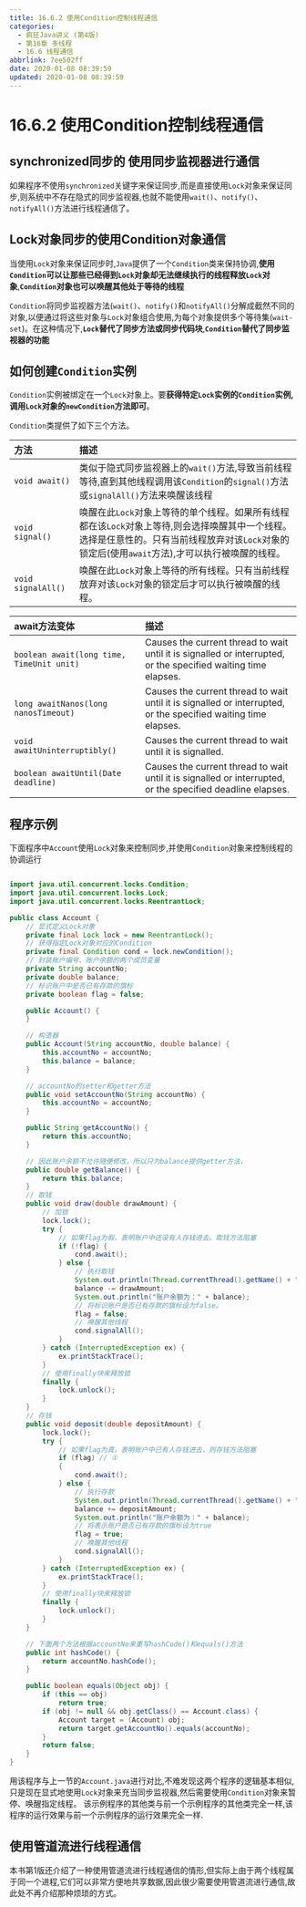 ```yaml
---
title: 16.6.2 使用Condition控制线程通信
categories:
  - 疯狂Java讲义 (第4版)
  - 第16章 多线程
  - 16.6 线程通信
abbrlink: 7ee502ff
date: 2020-01-08 08:39:59
updated: 2020-01-08 08:39:59
---
```

# 16.6.2 使用Condition控制线程通信
## synchronized同步的 使用同步监视器进行通信
如果程序不使用`synchronized`关键字来保证同步,而是直接使用`Lock`对象来保证同步,则系统中不存在隐式的同步监视器,也就不能使用`wait()`、`notify()`、`notifyAll()`方法进行线程通信了。
## Lock对象同步的使用Condition对象通信
当使用`Lock`对象来保证同步时,`Java`提供了一个`Condition`类来保持协调,**使用`Condition`可以让那些已经得到`Lock`对象却无法继续执行的线程释放`Lock`对象**,**`Condition`对象也可以唤醒其他处于等待的线程**

`Condition`将同步监视器方法(`wait()`、`notify()`和`notifyAll()`分解成截然不同的对象,以便通过将这些对象与`Lock`对象组合使用,为每个对象提供多个等待集(`wait-set`)。在这种情况下,**`Lock`替代了同步方法或同步代码块**,**`Condition`替代了同步监视器的功能**
## 如何创建`Condition`实例
`Condition`实例被绑定在一个`Lock`对象上。要**获得特定`Lock`实例的`Condition`实例,调用`Lock`对象的`newCondition`方法即可**。

`Condition`类提供了如下三个方法。

|方法|描述|
|:--|:--|
|`void await()`|类似于隐式同步监视器上的`wait()`方法,导致当前线程等待,直到其他线程调用该`Condition`的`signal()`方法或`signalAll()`方法来唤醒该线程|
|`void signal()`|唤醒在此`Lock`对象上等待的单个线程。如果所有线程都在该`Lock`对象上等待,则会选择唤醒其中一个线程。选择是仼意性的。只有当前线程放弃对该`Lock`对象的锁定后(使用`await`方法),才可以执行被唤醒的线程。|
|`void signalAll()`|唤醒在此`Lock`对象上等待的所有线程。只有当前线程放弃对该`Lock`对象的锁定后才可以执行被唤醒的线程。|

|await方法变体|描述|
|:--|:--|
|`boolean await(long time, TimeUnit unit)`|Causes the current thread to wait until it is signalled or interrupted, or the specified waiting time elapses.|
|`long awaitNanos(long nanosTimeout)`|Causes the current thread to wait until it is signalled or interrupted, or the specified waiting time elapses.|
|`void awaitUninterruptibly()`|Causes the current thread to wait until it is signalled.|
|`boolean awaitUntil(Date deadline)`|Causes the current thread to wait until it is signalled or interrupted, or the specified deadline elapses.|

## 程序示例
下面程序中`Account`使用`Lock`对象来控制同步,并使用`Condition`对象来控制线程的协调运行
```java

import java.util.concurrent.locks.Condition;
import java.util.concurrent.locks.Lock;
import java.util.concurrent.locks.ReentrantLock;

public class Account {
	// 显式定义Lock对象
	private final Lock lock = new ReentrantLock();
	// 获得指定Lock对象对应的Condition
	private final Condition cond = lock.newCondition();
	// 封装账户编号、账户余额的两个成员变量
	private String accountNo;
	private double balance;
	// 标识账户中是否已有存款的旗标
	private boolean flag = false;

	public Account() {
	}

	// 构造器
	public Account(String accountNo, double balance) {
		this.accountNo = accountNo;
		this.balance = balance;
	}

	// accountNo的setter和getter方法
	public void setAccountNo(String accountNo) {
		this.accountNo = accountNo;
	}

	public String getAccountNo() {
		return this.accountNo;
	}

	// 因此账户余额不允许随便修改，所以只为balance提供getter方法，
	public double getBalance() {
		return this.balance;
	}
	// 取钱
	public void draw(double drawAmount) {
		// 加锁
		lock.lock();
		try {
			// 如果flag为假，表明账户中还没有人存钱进去，取钱方法阻塞
			if (!flag) {
				cond.await();
			} else {
				// 执行取钱
				System.out.println(Thread.currentThread().getName() + " 取钱:" + drawAmount);
				balance -= drawAmount;
				System.out.println("账户余额为：" + balance);
				// 将标识账户是否已有存款的旗标设为false。
				flag = false;
				// 唤醒其他线程
				cond.signalAll();
			}
		} catch (InterruptedException ex) {
			ex.printStackTrace();
		}
		// 使用finally块来释放锁
		finally {
			lock.unlock();
		}
	}
	// 存钱
	public void deposit(double depositAmount) {
		lock.lock();
		try {
			// 如果flag为真，表明账户中已有人存钱进去，则存钱方法阻塞
			if (flag) // ①
			{
				cond.await();
			} else {
				// 执行存款
				System.out.println(Thread.currentThread().getName() + " 存款:" + depositAmount);
				balance += depositAmount;
				System.out.println("账户余额为：" + balance);
				// 将表示账户是否已有存款的旗标设为true
				flag = true;
				// 唤醒其他线程
				cond.signalAll();
			}
		} catch (InterruptedException ex) {
			ex.printStackTrace();
		}
		// 使用finally块来释放锁
		finally {
			lock.unlock();
		}
	}

	// 下面两个方法根据accountNo来重写hashCode()和equals()方法
	public int hashCode() {
		return accountNo.hashCode();
	}

	public boolean equals(Object obj) {
		if (this == obj)
			return true;
		if (obj != null && obj.getClass() == Account.class) {
			Account target = (Account) obj;
			return target.getAccountNo().equals(accountNo);
		}
		return false;
	}
}
```
用该程序与上一节的`Account.java`进行对比,不难发现这两个程序的逻辑基本相似,只是现在显式地使用`Lock`对象来充当同步监视器,然后需要使用`Condition`对象来暂停、唤醒指定线程。
该示例程序的其他类与前一个示例程序的其他类完全一样,该程序的运行效果与前一个示例程序的运行效果完全一样.
## 使用管道流进行线程通信
本书第1版还介绍了一种使用管道流进行线程通信的情形,但实际上由于两个线程属于同一个进程,它们可以非常方便地共享数据,因此很少需要使用管道流进行通信,故此处不再介绍那种烦琐的方式。